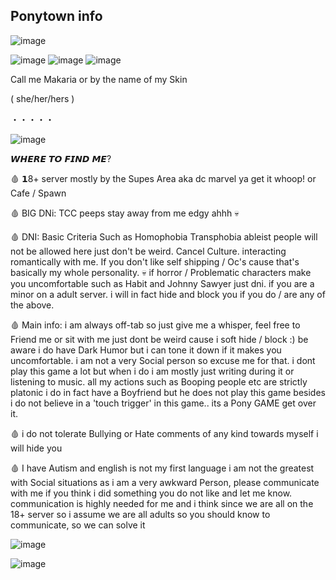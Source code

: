 ## Ponytown info  
![image](https://github.com/user-attachments/assets/1ddeb5c1-1b66-4143-be47-fb43cda70407)


![image](https://github.com/user-attachments/assets/1f617b72-f253-4471-b03a-bfd18967a886) ![image](https://github.com/user-attachments/assets/9da0199b-dbe7-45ef-bf9d-c613873dd28a) ![image](https://github.com/user-attachments/assets/5d414e4e-d2f7-4a60-871d-ffbc69cebb71) 





Call me Makaria or by the name of my Skin  

( she/her/hers ) 

・・・・・

![image](https://github.com/user-attachments/assets/023d1ae0-2d3f-4ccd-aedc-5601ecdef3ee)



𝙒𝙃𝙀𝙍𝙀 𝙏𝙊 𝙁𝙄𝙉𝘿 𝙈𝙀? 

🩸 𝟭8+ server mostly by the Supes Area aka dc marvel ya get it whoop! or Cafe / Spawn 


🩸 BIG DNi: TCC peeps stay away from me edgy ahhh 💀

🩸 DNI: Basic Criteria Such as Homophobia Transphobia ableist people will not be allowed here just don't be weird.  Cancel Culture. interacting romantically with me. If you don't like self shipping / Oc's cause that's basically my whole personality. 💀 if horror / Problematic characters make you uncomfortable such as Habit and Johnny Sawyer just dni. if you are a minor on a adult server. i will in fact hide and block you if you do / are any of the above.


🩸 Main info: i am always off-tab so just give me a whisper, feel free to Friend me or sit with me just dont be weird cause i soft hide / block :) be aware i do have Dark Humor but i can tone it down if it makes you uncomfortable. i am not a very Social person so excuse me for that. i dont play this game a lot but when i do i am mostly just writing during it or listening to music. all my actions such as Booping people etc are strictly platonic i do in fact have a Boyfriend but he does not play this game besides i do not believe in a 'touch trigger' in this game.. its a Pony GAME get over it.


🩸 i do not tolerate Bullying or Hate comments of any kind towards myself i will hide you 


🩸 I have Autism and english is not my first language i am not the greatest with Social situations as i am a very awkward Person, please communicate with me if you think i did something you do not like and let me know. communication is highly needed for me and i think since we are all on the 18+ server so i assume we are all adults so you should know to communicate, so we can solve it




![image](https://github.com/user-attachments/assets/a752cbe5-c272-4e6f-b205-b2933cded5c2)



![image](https://github.com/user-attachments/assets/58d5e06e-55d4-4a8b-aced-9f8a318e4b06)



<!--
**Johnnyslaughters/Johnnyslaughters** is a ✨ _special_ ✨ repository because its `README.md` (this file) appears on your GitHub profile.




